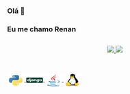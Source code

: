 ### Olá 👋
### Eu me chamo Renan

##

<div align="center">
  <a href="https://github.com/fawkesnypo">
  <img height="180em" src="https://github-readme-stats.vercel.app/api?username=fawkesnypo&show_icons=true&custom_title=Renan%20Florencio%20de%20Oliveira&include_all_commits=true&count_private=true&locale=pt-br&hide_border=True&theme=chartreuse-dark&title_color=0083ff&bg_color=DEG,000000,00050a,010d1d,021229&icon_color=004e97&text_color=8baee1"/>
  <img height="180em" src="https://github-readme-stats.vercel.app/api/top-langs/?username=fawkesnypo&layout=compact&langs_count=4&locale=pt-br&hide_border=True&theme=chartreuse-dark&title_color=0083ff&bg_color=DEG,021229,010d1d,00050a,000000&icon_color=004e97&text_color=8baee1&card_width=200"/>
</div>
  
##
  
<div style="display: inline_block"><br>
  <img align="center" alt="Rnn-Python" height="30" width="40" src="https://raw.githubusercontent.com/devicons/devicon/master/icons/python/python-original.svg">
  <img align="center" alt="Rnn-Django" height="30" width="40" src="https://github.com/devicons/devicon/blob/master/icons/django/django-original.svg"/>
  <img align="center" alt="Rnn-Java" height="30" width="40" src="https://github.com/devicons/devicon/blob/master/icons/java/java-original.svg"/>
  <img align="center" alt="Rnn-Linux" height="30" width="40" src="https://github.com/devicons/devicon/blob/master/icons/linux/linux-original.svg"/>
</div>

<!--
**fawkesnypo/fawkesnypo** is a ✨ _special_ ✨ repository because its `README.md` (this file) appears on your GitHub profile.

Here are some ideas to get you started:

- 🔭 I’m currently working on ...
- 🌱 I’m currently learning ...
- 👯 I’m looking to collaborate on ...
- 🤔 I’m looking for help with ...
- 💬 Ask me about ...
- 📫 How to reach me: ...
- 😄 Pronouns: ...
- ⚡ Fun fact: ...
-->
